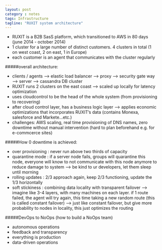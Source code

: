 ```yaml
---
layout: post
category : notes
tags: Infrastructure
tagline: "RUXIT system architecture"
---
```


* RUXIT is a B2B SasS platform, which transitioned to AWS in 80 days (june 2014 - october 2014)
* 1 cluster for a large number of distinct customers. 4 clusters in total (1 on west coast, 2 on east, 1 in Europe)
* each customer is an agent that communicates with the cluster regularly 

#####overall architecture: 
* clients / agents —> elastic load balancer —> proxy —> security gate way —> server —> cassandra DB cluster
* RUXIT runs 2 clusters on the east coast —> scaled up locally for latency optimization
* uses cloudcontrol to be the head of the whole system (from provisioning to recovering)
* after cloud control layer, has a business logic layer —> applies economic optimizations that incorporates RUXIT’s data (contains Monexa, salesforce and Markete…etc.)
* challenges: AWS scaling, real time provisioning of DNS names, zero downtime without manual intervention (hard to plan beforehand e.g. for e-commcerce sites)

#####How 0 downtime is achieved: 
* over provisioning : never run above two thirds of capacity
* quarantine mode : if a server node fails, groups will quarantine this node, everyone will know to not communicate with this node anymore to reduce damage to system —> be kind to ur developers, let them sleep until morning
* rolling updates : 2/3 approach again, keep 2/3 functioning, update the 1/3 horizontally
* soft stickiness : combining data locality with transparent failover —> imagine like 3-4 layers, with many machines on each layer. if 1 route failed, the agent will try again, this time taking a new random route (this is called constant failover) —> just like constant failover, but give more probability to nodes in locality, this just optimizes the routing

#####DevOps to NoOps (how to build a NoOps team)
* autonomous operations
* feedback and transparency
* everything is production
* data-driven operations
